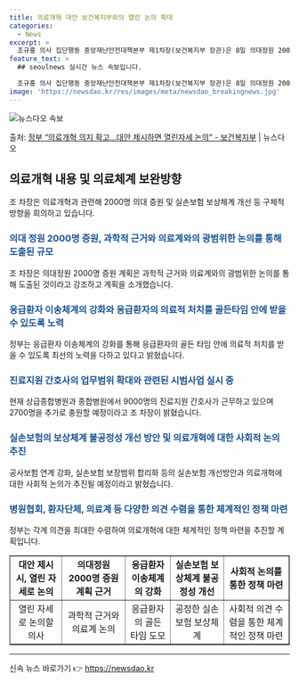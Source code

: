 ```yaml
---
title: 의료개혁 대안 보건복지부와의 열린 논의 확대
categories:
  - News
excerpt: >
  조규홍 의사 집단행동 중앙재난안전대책본부 제1차장(보건복지부 장관)은 8일 의대정원 2000명 증원은 과학적…
feature_text: >
  ## seoulnews 실시간 뉴스 속보입니다.

  조규홍 의사 집단행동 중앙재난안전대책본부 제1차장(보건복지부 장관)은 8일 의대정원 2000명 증원은 과학적…
image: 'https://newsdao.kr/res/images/meta/newsdao_breakingnews.jpg'
---
```


![뉴스다오 속보](https://newsdao.kr/res/images/meta/newsdao_breakingnews.jpg)

<p>출처: <a href="https://newsdao.kr/3535" rel="dofollow">정부  “의료개혁 의지 확고...대안 제시하면 열린자세 논의” - 보건복지부</a> | 뉴스다오</p>

<h2 data-ke-size="size26">의료개혁 내용 및 의료체계 보완방향</h2>
<p data-ke-size="size16">조 차장은 의료개혁과 관련해 2000명 의대 증원 및 실손보험 보상체계 개선 등 구체적 방향을 회의하고 있습니다.</p>

<h3><b><span style="color: #1a5490;">의대 정원 2000명 증원, 과학적 근거와 의료계와의 광범위한 논의를 통해 도출된 규모</span></b></h3>
<p data-ke-size="size16">조 차장은 의대정원 2000명 증원 계획은 과학적 근거와 의료계와의 광범위한 논의를 통해 도출된 것이라고 강조하고 계획을 소개했습니다.</p>

<h3><b><span style="color: #1a5490;">응급환자 이송체계의 강화와 응급환자의 의료적 처치를 골든타임 안에 받을 수 있도록 노력</span></b></h3>
<p data-ke-size="size16">정부는 응급환자 이송체계의 강화를 통해 응급환자의 골든 타임 안에 의료적 처치를 받을 수 있도록 최선의 노력을 다하고 있다고 밝혔습니다.</p>

<h3><b><span style="color: #1a5490;">진료지원 간호사의 업무범위 확대와 관련된 시범사업 실시 중</span></b></h3>
<p data-ke-size="size16">현재 상급종합병원과 종합병원에서 9000명의 진료지원 간호사가 근무하고 있으며 2700명을 추가로 충원할 예정이라고 조 차장이 밝혔습니다.</p>

<h3><b><span style="color: #1a5490;">실손보험의 보상체계 불공정성 개선 방안 및 의료개혁에 대한 사회적 논의 추진</span></b></h3>
<p data-ke-size="size16">공사보험 연계 강화, 실손보험 보장범위 합리화 등의 실손보험 개선방안과 의료개혁에 대한 사회적 논의가 추진될 예정이라고 밝혔습니다.</p> 

<h3><b><span style="color: #1a5490;">병원협회, 환자단체, 의료계 등 다양한 의견 수렴을 통한 체계적인 정책 마련</span></b></h3>
<p data-ke-size="size16">정부는 각계 의견을 최대한 수렴하여 의료개혁에 대한 체계적인 정책 마련을 추진할 계획입니다.</p> 

<table style="width: 100%;" border="1">
<tbody>
<tr>
<td style="text-align: center; height: 17px;"><b>대안 제시 시, 열린 자세로 논의</b></td>
<td style="text-align: center; height: 17px;"><b>의대정원 2000명 증원 계획 근거</b></td>
<td style="text-align: center; height: 17px;"><b>응급환자 이송체계의 강화</b></td>
<td style="text-align: center; height: 17px;"><b>실손보험 보상체계 불공정성 개선</b></td>
<td style="text-align: center; height: 17px;"><b>사회적 논의를 통한 정책 마련</b></td>
</tr>
<tr>
<td style="text-align: center; height: 17px;">열린 자세로 논의할 의사</td>
<td style="text-align: center; height: 17px;">과학적 근거와 의료계 논의</td>
<td style="text-align: center; height: 17px;">응급환자의 골든 타임 도모</td>
<td style="text-align: center; height: 17px;">공정한 실손보험 보상체계</td>
<td style="text-align: center; height: 17px;">사회적 의견 수렴을 통한 체계적인 정책 마련</td>
</tr>
</tbody>
</table>
<hr> 

신속 뉴스 바로가기 👉 <a href="https://newsdao.kr" rel="dofollow">https://newsdao.kr</a>


